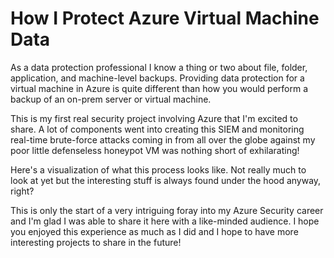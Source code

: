 # How I Protect Azure Virtual Machine Data

As a data protection professional I know a thing or two about file, folder, application, and machine-level backups. Providing data protection for a virtual machine in Azure is quite different than how you would perform a backup of an on-prem server or virtual machine. 






This is my first real security project involving Azure that I'm excited to share. A lot of components went into creating this SIEM and monitoring real-time brute-force attacks coming in from all over the globe against my poor little defenseless honeypot VM was nothing short of exhilarating!

Here's a visualization of what this process looks like. Not really much to look at yet but the interesting stuff is always found under the hood anyway, right?


This is only the start of a very intriguing foray into my Azure Security career and I'm glad I was able to share it here with a like-minded audience. I hope you enjoyed this experience as much as I did and I hope to have more interesting projects to share in the future!
